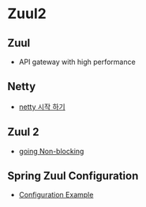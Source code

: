 # Zuul2

## Zuul 
  - API gateway with high performance

## Netty
  - [netty 시작 하기](http://hatemogi.github.io/netty-startup/#1)

## Zuul 2
  - [going Non-blocking](https://arthur.gonigberg.com/2017/10/02/zuul-2-non-blocking/)

## Spring Zuul Configuration
  - [Configuration Example](https://www.anaplan.com/blog/using-zuul-in-production/)

